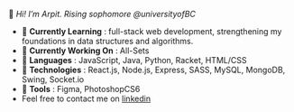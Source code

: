 👋 _Hi! I’m Arpit. Rising sophomore @universityofBC_

* 🌱 __Currently Learning__ : full-stack web development, strengthening my foundations in data structures and algorithms.
* 🔭 __Currently Working On__ : All-Sets
* 🚀 __Languages__ : JavaScript, Java, Python, Racket, HTML/CSS
* 💾 __Technologies__ : React.js, Node.js, Express, SASS, MySQL, MongoDB, Swing, Socket.io
* 🔨 __Tools__ : Figma, PhotoshopCS6
* Feel free to contact me on [linkedin](https://www.linkedin.com/in/krarpit/ "Linkedin")
